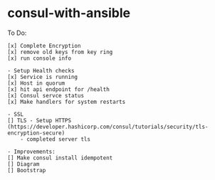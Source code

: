 # consul-with-ansible

To Do:

    [x] Complete Encryption
    [x] remove old keys from key ring
    [x] run console info 

    - Setup Health checks
    [x] Service is running
    [x] Host in quorum
    [x] hit api endpoint for /health
    [x] Consul servce status
    [x] Make handlers for system restarts

    - SSL
    [] TLS - Setup HTTPS (https://developer.hashicorp.com/consul/tutorials/security/tls-encryption-secure)
        - completed server tls

    - Improvements:
    [] Make consul install idempotent
    [] Diagram
    [] Bootstrap 
